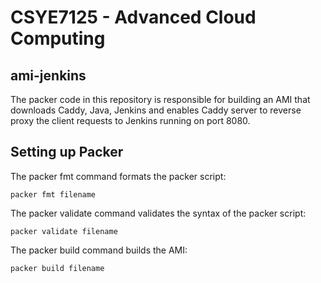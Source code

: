 # CSYE7125 - Advanced Cloud Computing

## ami-jenkins

The packer code in this repository is responsible for building an AMI that downloads Caddy, Java, Jenkins and enables Caddy server to reverse proxy the client requests to Jenkins running on port 8080.

## Setting up Packer

The packer fmt command formats the packer script:
```
packer fmt filename
```

The packer validate command validates the syntax of the packer script:
```
packer validate filename
```

The packer build command builds the AMI:
```
packer build filename
```